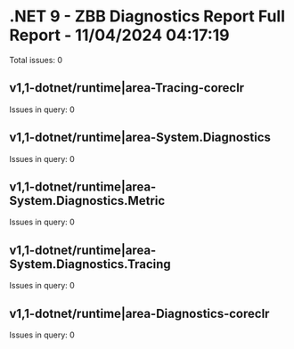 # .NET 9 - ZBB Diagnostics Report Full Report - 11/04/2024 04:17:19

Total issues: 0

## v1,1-dotnet/runtime|area-Tracing-coreclr

Issues in query: 0

## v1,1-dotnet/runtime|area-System.Diagnostics

Issues in query: 0

## v1,1-dotnet/runtime|area-System.Diagnostics.Metric

Issues in query: 0

## v1,1-dotnet/runtime|area-System.Diagnostics.Tracing

Issues in query: 0

## v1,1-dotnet/runtime|area-Diagnostics-coreclr

Issues in query: 0

